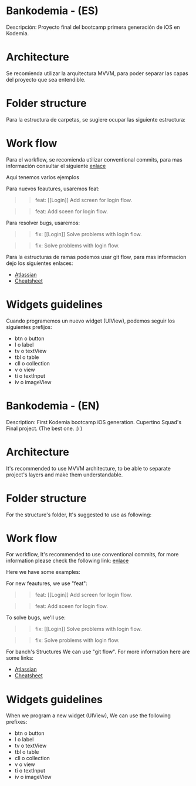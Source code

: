 #  Bankodemia - (ES)

Descripción: Proyecto final del bootcamp primera generación de iOS en Kodemia.

# Architecture

Se recomienda utilizar la arquitectura MVVM, para poder separar las capas del proyecto que sea entendible.

# Folder structure

Para la estructura de carpetas, se sugiere ocupar las siguiente estructura: 



# Work flow

Para el workflow, se recomienda utilizar conventional commits, para mas información consultar el siguiente [enlace](https://www.conventionalcommits.org/en/v1.0.0/)


Aqui tenemos varios ejemplos

Para nuevos feautures, usaremos feat:

>> feat: [[Login]] Add screen for login flow.

>> feat: Add sceen for login flow.


Para resolver bugs, usaremos: 

>> fix: [[Login]] Solve problems with login flow.

>> fix: Solve problems with login flow.

Para la estructuras de ramas podemos usar git flow, para mas informacion dejo los siguientes enlaces: 

* [Atlassian](https://www.atlassian.com/es/git/tutorials/comparing-workflows/gitflow-workflow)
* [Cheatsheet](http://danielkummer.github.io/git-flow-cheatsheet/index.html)


# Widgets guidelines

Cuando programemos un nuevo widget (UIView), podemos seguir los siguientes prefijos: 

* btn o button
* l o label
* tv o textView
* tbl o table
* cll o collection
* v o view
* ti o textInput
* iv o imageView


#  Bankodemia - (EN)

Description: First Kodemia bootcamp iOS generation. Cupertino Squad's Final project. (The best one. :) )

# Architecture

It's recommended to use MVVM architecture, to be able to separate project's layers and make them understandable.

# Folder structure

 For the structure's folder, It's suggested to use as following:

# Work flow

For workflow, It's recommended to use conventional commits, for more information please check the following link:
[enlace](https://www.conventionalcommits.org/en/v1.0.0/)


Here we have some examples:

For new feautures, we use "feat":

>> feat: [[Login]] Add screen for login flow.

>> feat: Add sceen for login flow.


To solve bugs, we'll use: 

>> fix: [[Login]] Solve problems with login flow.

>> fix: Solve problems with login flow.

For banch's Structures We can use "git flow". For more information here are some links:

* [Atlassian](https://www.atlassian.com/es/git/tutorials/comparing-workflows/gitflow-workflow)
* [Cheatsheet](http://danielkummer.github.io/git-flow-cheatsheet/index.html)

# Widgets guidelines

When we program a new widget (UIView), We can use the following prefixes: 

* btn o button
* l o label
* tv o textView
* tbl o table
* cll o collection
* v o view
* ti o textInput
* iv o imageView
